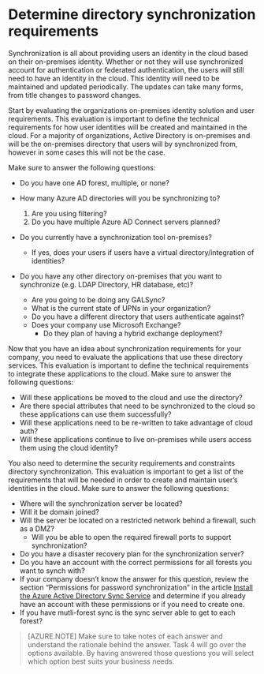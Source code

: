 <properties
	pageTitle="Azure Active Directory Hybrid Identity Design Considerations-Determine directory synchronization requirements | Microsoft Azure"
	description="Identify what requirements are needed for synchronizing all the users between on=premises and cloud for the enterprise."
	documentationCenter=""
	services="active-directory"
	authors="femila"
	manager="stevenpo"
	editor=""/>

<tags
	ms.service="active-directory"
	ms.devlang="na"
	ms.topic="article"
    ms.tgt_pltfrm="na"
    ms.workload="identity" 
	ms.date="11/06/2015"
	ms.author="femila"/>

# Determine directory synchronization requirements
Synchronization is all about providing users an identity in the cloud based on their on-premises identity. Whether or not they will use synchronized account for authentication or federated authentication, the users will still need to have an identity in the cloud.  This identity will need to be maintained and updated periodically.  The updates can take many forms, from title changes to password changes.  

Start by evaluating the organizations on-premises identity solution and user requirements. This evaluation is important to define the technical requirements for how user identities will be created and maintained in the cloud.  For a majority of organizations, Active Directory is on-premises and will be the on-premises directory that users will by synchronized from, however in some cases this will not be the case.  

Make sure to answer the following questions:


- Do you have one AD forest, multiple, or none?
 - How many Azure AD directories will you be synchronizing to?
 
    1. Are you using filtering?
    2. Do you have multiple Azure AD Connect servers planned?
  
- Do you currently have a synchronization tool on-premises?
  - If yes, does your users if users have a virtual directory/integration of identities?
- Do you have any other directory on-premises that you want to synchronize (e.g. LDAP Directory, HR database, etc)?
  - Are you going to be doing any GALSync?
  - What is the current state of UPNs in your organization? 
  - Do you have a different directory that users authenticate against?
  - Does your company use Microsoft Exchange?
    - Do they plan of having a hybrid exchange deployment? 
   
Now that you have an idea about synchronization requirements for your company, you need to evaluate the applications that use these directory services. This evaluation is important to define the technical requirements to integrate these applications to the cloud. Make sure to answer the following questions:

- Will these applications be moved to the cloud and use the directory?
- Are there special attributes that need to be synchronized to the cloud so these applications can use them successfully?
- Will these applications need to be re-written to take advantage of cloud auth?
- Will these applications continue to live on-premises while users access them using the cloud identity?

You also need to determine the security requirements and constraints directory synchronization. This evaluation is important to get a list of the requirements that will be needed in order to create and maintain user’s identities in the cloud. Make sure to answer the following questions:

- Where will the synchronization server be located?
- Will it be domain joined?
- Will the server be located on a restricted network behind a firewall, such as a DMZ?
  - Will you be able to open the required firewall ports to support synchronization?
- Do you have a disaster recovery plan for the synchronization server?
- Do you have an account with the correct permissions for all forests you want to synch with?
 - If your company doesn’t know the answer for this question, review the section “Permissions for password synchronization” in the article [Install the Azure Active Directory Sync Service](https://msdn.microsoft.com/library/azure/dn757602.aspx#BKMK_CreateAnADAccountForTheSyncService) and determine if you already have an account with these permissions or if you need to create one.
- If you have mutli-forest sync is the sync server able to get to each forest?
 
>[AZURE.NOTE]
Make sure to take notes of each answer and understand the rationale behind the answer. Task 4 will go over the options available. By having answered those questions you will select which option best suits your business needs.